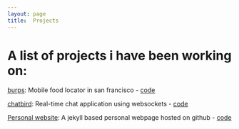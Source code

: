 ```yaml
---
layout: page
title:  Projects
---
```

# A list of projects i have been working on:

[burps](http://burps.herokuapp.com/): Mobile food locator in san francisco - [code](https://github.com/laxmynarain/burps)

[chatbird](http://chatbird.herokuapp.com/): Real-time chat application using websockets - [code](https://github.com/laxmynarain/chatbird)

[Personal website](http://laxmynarain.github.io/): A jekyll based personal webpage hosted on github - [code](https://github.com/laxmynarain/laxmynarain.github.io)